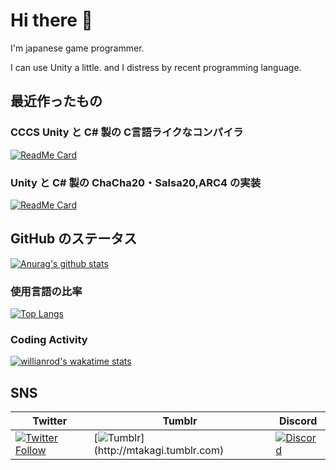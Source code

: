 # Hi there 👋

I'm japanese game programmer.

I can use Unity a little. and I distress by recent programming language.

## 最近作ったもの

### CCCS Unity と C# 製の C言語ライクなコンパイラ

[![ReadMe Card](https://github-readme-stats.vercel.app/api/pin/?username=mtakagi&repo=CCCS)](https://github.com/mtakagi/CCCS)

### Unity と C# 製の ChaCha20・Salsa20,ARC4 の実装
[![ReadMe Card](https://github-readme-stats.vercel.app/api/pin/?username=mtakagi&repo=Unity-Crypto)](https://github.com/mtakagi/Unity-Crypto)

## GitHub のステータス

[![Anurag's github stats](https://github-readme-stats.vercel.app/api?username=mtakagi&show_icons=true)](https://github.com/mtakagi?tab=repositories)

### 使用言語の比率

[![Top Langs](https://github-readme-stats.vercel.app/api/top-langs/?username=mtakagi&layout=compact)](https://github.com/mtakagi?tab=repositories)

### Coding Activity

[![willianrod's wakatime stats](https://github-readme-stats.vercel.app/api/wakatime?username=mtakagi)](https://wakatime.com/@mtakagi)

## SNS

|Twitter|Tumblr | Discord |
|-------|-------|---------|
|[![Twitter Follow](https://img.shields.io/twitter/follow/runloop_run?style=social&label=Follow)](https://twitter.com/runloop_run)|[![Tumblr](https://img.shields.io/badge/-Make%20Me%20Brave%20Strong!-000000.svg?logo=tumblr&style=plastic")](http://mtakagi.tumblr.com)|[![Discord](https://img.shields.io/discord/713563606838673438?label=NCC-1701)](https://discord.com/channels/713563606838673438)|

<!--
**mtakagi/mtakagi** is a ✨ _special_ ✨ repository because its `README.md` (this file) appears on your GitHub profile.

Here are some ideas to get you started:

- 🔭 I’m currently working on ...
- 🌱 I’m currently learning ...
- 👯 I’m looking to collaborate on ...
- 🤔 I’m looking for help with ...
- 💬 Ask me about ...
- 📫 How to reach me: ...
- 😄 Pronouns: ...
- ⚡ Fun fact: ...


-->
